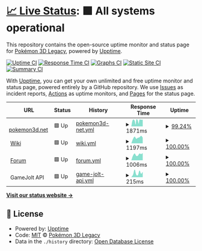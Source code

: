 # [📈 Live Status](https://status.pokemon3d.net): <!--live status--> **🟩 All systems operational**

This repository contains the open-source uptime monitor and status page for [Pokémon 3D Legacy](https://pokemon3d.net/), powered by [Upptime](https://github.com/upptime/upptime).

[![Uptime CI](https://github.com/P3D-Legacy/status.pokemon3d.net/workflows/Uptime%20CI/badge.svg)](https://github.com/P3D-Legacy/status.pokemon3d.net/actions?query=workflow%3A%22Uptime+CI%22)
[![Response Time CI](https://github.com/P3D-Legacy/status.pokemon3d.net/workflows/Response%20Time%20CI/badge.svg)](https://github.com/P3D-Legacy/status.pokemon3d.net/actions?query=workflow%3A%22Response+Time+CI%22)
[![Graphs CI](https://github.com/P3D-Legacy/status.pokemon3d.net/workflows/Graphs%20CI/badge.svg)](https://github.com/P3D-Legacy/status.pokemon3d.net/actions?query=workflow%3A%22Graphs+CI%22)
[![Static Site CI](https://github.com/P3D-Legacy/status.pokemon3d.net/workflows/Static%20Site%20CI/badge.svg)](https://github.com/P3D-Legacy/status.pokemon3d.net/actions?query=workflow%3A%22Static+Site+CI%22)
[![Summary CI](https://github.com/P3D-Legacy/status.pokemon3d.net/workflows/Summary%20CI/badge.svg)](https://github.com/P3D-Legacy/status.pokemon3d.net/actions?query=workflow%3A%22Summary+CI%22)

With [Upptime](https://upptime.js.org), you can get your own unlimited and free uptime monitor and status page, powered entirely by a GitHub repository. We use [Issues](https://github.com/P3D-Legacy/status.pokemon3d.net/issues) as incident reports, [Actions](https://github.com/P3D-Legacy/status.pokemon3d.net/actions) as uptime monitors, and [Pages](https://status.pokemon3d.net) for the status page.

<!--start: status pages-->
<!-- This summary is generated by Upptime (https://github.com/upptime/upptime) -->
<!-- Do not edit this manually, your changes will be overwritten -->
<!-- prettier-ignore -->
| URL | Status | History | Response Time | Uptime |
| --- | ------ | ------- | ------------- | ------ |
| <img alt="" src="https://favicons.githubusercontent.com/pokemon3d.net" height="13"> [pokemon3d.net](https://pokemon3d.net) | 🟩 Up | [pokemon3d-net.yml](https://github.com/P3D-Legacy/status.pokemon3d.net/commits/HEAD/history/pokemon3d-net.yml) | <details><summary><img alt="Response time graph" src="./graphs/pokemon3d-net/response-time-week.png" height="20"> 1871ms</summary><br><a href="https://status.pokemon3d.net/history/pokemon3d-net"><img alt="Response time 2115" src="https://img.shields.io/endpoint?url=https%3A%2F%2Fraw.githubusercontent.com%2FP3D-Legacy%2Fstatus.pokemon3d.net%2FHEAD%2Fapi%2Fpokemon3d-net%2Fresponse-time.json"></a><br><a href="https://status.pokemon3d.net/history/pokemon3d-net"><img alt="24-hour response time 1792" src="https://img.shields.io/endpoint?url=https%3A%2F%2Fraw.githubusercontent.com%2FP3D-Legacy%2Fstatus.pokemon3d.net%2FHEAD%2Fapi%2Fpokemon3d-net%2Fresponse-time-day.json"></a><br><a href="https://status.pokemon3d.net/history/pokemon3d-net"><img alt="7-day response time 1871" src="https://img.shields.io/endpoint?url=https%3A%2F%2Fraw.githubusercontent.com%2FP3D-Legacy%2Fstatus.pokemon3d.net%2FHEAD%2Fapi%2Fpokemon3d-net%2Fresponse-time-week.json"></a><br><a href="https://status.pokemon3d.net/history/pokemon3d-net"><img alt="30-day response time 2115" src="https://img.shields.io/endpoint?url=https%3A%2F%2Fraw.githubusercontent.com%2FP3D-Legacy%2Fstatus.pokemon3d.net%2FHEAD%2Fapi%2Fpokemon3d-net%2Fresponse-time-month.json"></a><br><a href="https://status.pokemon3d.net/history/pokemon3d-net"><img alt="1-year response time 2115" src="https://img.shields.io/endpoint?url=https%3A%2F%2Fraw.githubusercontent.com%2FP3D-Legacy%2Fstatus.pokemon3d.net%2FHEAD%2Fapi%2Fpokemon3d-net%2Fresponse-time-year.json"></a></details> | <details><summary><a href="https://status.pokemon3d.net/history/pokemon3d-net">99.24%</a></summary><a href="https://status.pokemon3d.net/history/pokemon3d-net"><img alt="All-time uptime 99.81%" src="https://img.shields.io/endpoint?url=https%3A%2F%2Fraw.githubusercontent.com%2FP3D-Legacy%2Fstatus.pokemon3d.net%2FHEAD%2Fapi%2Fpokemon3d-net%2Fuptime.json"></a><br><a href="https://status.pokemon3d.net/history/pokemon3d-net"><img alt="24-hour uptime 100.00%" src="https://img.shields.io/endpoint?url=https%3A%2F%2Fraw.githubusercontent.com%2FP3D-Legacy%2Fstatus.pokemon3d.net%2FHEAD%2Fapi%2Fpokemon3d-net%2Fuptime-day.json"></a><br><a href="https://status.pokemon3d.net/history/pokemon3d-net"><img alt="7-day uptime 99.24%" src="https://img.shields.io/endpoint?url=https%3A%2F%2Fraw.githubusercontent.com%2FP3D-Legacy%2Fstatus.pokemon3d.net%2FHEAD%2Fapi%2Fpokemon3d-net%2Fuptime-week.json"></a><br><a href="https://status.pokemon3d.net/history/pokemon3d-net"><img alt="30-day uptime 99.81%" src="https://img.shields.io/endpoint?url=https%3A%2F%2Fraw.githubusercontent.com%2FP3D-Legacy%2Fstatus.pokemon3d.net%2FHEAD%2Fapi%2Fpokemon3d-net%2Fuptime-month.json"></a><br><a href="https://status.pokemon3d.net/history/pokemon3d-net"><img alt="1-year uptime 99.81%" src="https://img.shields.io/endpoint?url=https%3A%2F%2Fraw.githubusercontent.com%2FP3D-Legacy%2Fstatus.pokemon3d.net%2FHEAD%2Fapi%2Fpokemon3d-net%2Fuptime-year.json"></a></details>
| <img alt="" src="https://favicons.githubusercontent.com/wiki.pokemon3d.net" height="13"> [Wiki](https://wiki.pokemon3d.net) | 🟩 Up | [wiki.yml](https://github.com/P3D-Legacy/status.pokemon3d.net/commits/HEAD/history/wiki.yml) | <details><summary><img alt="Response time graph" src="./graphs/wiki/response-time-week.png" height="20"> 1197ms</summary><br><a href="https://status.pokemon3d.net/history/wiki"><img alt="Response time 1247" src="https://img.shields.io/endpoint?url=https%3A%2F%2Fraw.githubusercontent.com%2FP3D-Legacy%2Fstatus.pokemon3d.net%2FHEAD%2Fapi%2Fwiki%2Fresponse-time.json"></a><br><a href="https://status.pokemon3d.net/history/wiki"><img alt="24-hour response time 1773" src="https://img.shields.io/endpoint?url=https%3A%2F%2Fraw.githubusercontent.com%2FP3D-Legacy%2Fstatus.pokemon3d.net%2FHEAD%2Fapi%2Fwiki%2Fresponse-time-day.json"></a><br><a href="https://status.pokemon3d.net/history/wiki"><img alt="7-day response time 1197" src="https://img.shields.io/endpoint?url=https%3A%2F%2Fraw.githubusercontent.com%2FP3D-Legacy%2Fstatus.pokemon3d.net%2FHEAD%2Fapi%2Fwiki%2Fresponse-time-week.json"></a><br><a href="https://status.pokemon3d.net/history/wiki"><img alt="30-day response time 1247" src="https://img.shields.io/endpoint?url=https%3A%2F%2Fraw.githubusercontent.com%2FP3D-Legacy%2Fstatus.pokemon3d.net%2FHEAD%2Fapi%2Fwiki%2Fresponse-time-month.json"></a><br><a href="https://status.pokemon3d.net/history/wiki"><img alt="1-year response time 1247" src="https://img.shields.io/endpoint?url=https%3A%2F%2Fraw.githubusercontent.com%2FP3D-Legacy%2Fstatus.pokemon3d.net%2FHEAD%2Fapi%2Fwiki%2Fresponse-time-year.json"></a></details> | <details><summary><a href="https://status.pokemon3d.net/history/wiki">100.00%</a></summary><a href="https://status.pokemon3d.net/history/wiki"><img alt="All-time uptime 100.00%" src="https://img.shields.io/endpoint?url=https%3A%2F%2Fraw.githubusercontent.com%2FP3D-Legacy%2Fstatus.pokemon3d.net%2FHEAD%2Fapi%2Fwiki%2Fuptime.json"></a><br><a href="https://status.pokemon3d.net/history/wiki"><img alt="24-hour uptime 100.00%" src="https://img.shields.io/endpoint?url=https%3A%2F%2Fraw.githubusercontent.com%2FP3D-Legacy%2Fstatus.pokemon3d.net%2FHEAD%2Fapi%2Fwiki%2Fuptime-day.json"></a><br><a href="https://status.pokemon3d.net/history/wiki"><img alt="7-day uptime 100.00%" src="https://img.shields.io/endpoint?url=https%3A%2F%2Fraw.githubusercontent.com%2FP3D-Legacy%2Fstatus.pokemon3d.net%2FHEAD%2Fapi%2Fwiki%2Fuptime-week.json"></a><br><a href="https://status.pokemon3d.net/history/wiki"><img alt="30-day uptime 100.00%" src="https://img.shields.io/endpoint?url=https%3A%2F%2Fraw.githubusercontent.com%2FP3D-Legacy%2Fstatus.pokemon3d.net%2FHEAD%2Fapi%2Fwiki%2Fuptime-month.json"></a><br><a href="https://status.pokemon3d.net/history/wiki"><img alt="1-year uptime 100.00%" src="https://img.shields.io/endpoint?url=https%3A%2F%2Fraw.githubusercontent.com%2FP3D-Legacy%2Fstatus.pokemon3d.net%2FHEAD%2Fapi%2Fwiki%2Fuptime-year.json"></a></details>
| <img alt="" src="https://favicons.githubusercontent.com/forum.pokemon3d.net" height="13"> [Forum](https://forum.pokemon3d.net) | 🟩 Up | [forum.yml](https://github.com/P3D-Legacy/status.pokemon3d.net/commits/HEAD/history/forum.yml) | <details><summary><img alt="Response time graph" src="./graphs/forum/response-time-week.png" height="20"> 1006ms</summary><br><a href="https://status.pokemon3d.net/history/forum"><img alt="Response time 997" src="https://img.shields.io/endpoint?url=https%3A%2F%2Fraw.githubusercontent.com%2FP3D-Legacy%2Fstatus.pokemon3d.net%2FHEAD%2Fapi%2Fforum%2Fresponse-time.json"></a><br><a href="https://status.pokemon3d.net/history/forum"><img alt="24-hour response time 1429" src="https://img.shields.io/endpoint?url=https%3A%2F%2Fraw.githubusercontent.com%2FP3D-Legacy%2Fstatus.pokemon3d.net%2FHEAD%2Fapi%2Fforum%2Fresponse-time-day.json"></a><br><a href="https://status.pokemon3d.net/history/forum"><img alt="7-day response time 1006" src="https://img.shields.io/endpoint?url=https%3A%2F%2Fraw.githubusercontent.com%2FP3D-Legacy%2Fstatus.pokemon3d.net%2FHEAD%2Fapi%2Fforum%2Fresponse-time-week.json"></a><br><a href="https://status.pokemon3d.net/history/forum"><img alt="30-day response time 997" src="https://img.shields.io/endpoint?url=https%3A%2F%2Fraw.githubusercontent.com%2FP3D-Legacy%2Fstatus.pokemon3d.net%2FHEAD%2Fapi%2Fforum%2Fresponse-time-month.json"></a><br><a href="https://status.pokemon3d.net/history/forum"><img alt="1-year response time 997" src="https://img.shields.io/endpoint?url=https%3A%2F%2Fraw.githubusercontent.com%2FP3D-Legacy%2Fstatus.pokemon3d.net%2FHEAD%2Fapi%2Fforum%2Fresponse-time-year.json"></a></details> | <details><summary><a href="https://status.pokemon3d.net/history/forum">100.00%</a></summary><a href="https://status.pokemon3d.net/history/forum"><img alt="All-time uptime 100.00%" src="https://img.shields.io/endpoint?url=https%3A%2F%2Fraw.githubusercontent.com%2FP3D-Legacy%2Fstatus.pokemon3d.net%2FHEAD%2Fapi%2Fforum%2Fuptime.json"></a><br><a href="https://status.pokemon3d.net/history/forum"><img alt="24-hour uptime 100.00%" src="https://img.shields.io/endpoint?url=https%3A%2F%2Fraw.githubusercontent.com%2FP3D-Legacy%2Fstatus.pokemon3d.net%2FHEAD%2Fapi%2Fforum%2Fuptime-day.json"></a><br><a href="https://status.pokemon3d.net/history/forum"><img alt="7-day uptime 100.00%" src="https://img.shields.io/endpoint?url=https%3A%2F%2Fraw.githubusercontent.com%2FP3D-Legacy%2Fstatus.pokemon3d.net%2FHEAD%2Fapi%2Fforum%2Fuptime-week.json"></a><br><a href="https://status.pokemon3d.net/history/forum"><img alt="30-day uptime 100.00%" src="https://img.shields.io/endpoint?url=https%3A%2F%2Fraw.githubusercontent.com%2FP3D-Legacy%2Fstatus.pokemon3d.net%2FHEAD%2Fapi%2Fforum%2Fuptime-month.json"></a><br><a href="https://status.pokemon3d.net/history/forum"><img alt="1-year uptime 100.00%" src="https://img.shields.io/endpoint?url=https%3A%2F%2Fraw.githubusercontent.com%2FP3D-Legacy%2Fstatus.pokemon3d.net%2FHEAD%2Fapi%2Fforum%2Fuptime-year.json"></a></details>
| <img alt="" src="https://favicons.githubusercontent.com/api.gamejolt.com" height="13"> GameJolt API | 🟩 Up | [game-jolt-api.yml](https://github.com/P3D-Legacy/status.pokemon3d.net/commits/HEAD/history/game-jolt-api.yml) | <details><summary><img alt="Response time graph" src="./graphs/game-jolt-api/response-time-week.png" height="20"> 215ms</summary><br><a href="https://status.pokemon3d.net/history/game-jolt-api"><img alt="Response time 239" src="https://img.shields.io/endpoint?url=https%3A%2F%2Fraw.githubusercontent.com%2FP3D-Legacy%2Fstatus.pokemon3d.net%2FHEAD%2Fapi%2Fgame-jolt-api%2Fresponse-time.json"></a><br><a href="https://status.pokemon3d.net/history/game-jolt-api"><img alt="24-hour response time 94" src="https://img.shields.io/endpoint?url=https%3A%2F%2Fraw.githubusercontent.com%2FP3D-Legacy%2Fstatus.pokemon3d.net%2FHEAD%2Fapi%2Fgame-jolt-api%2Fresponse-time-day.json"></a><br><a href="https://status.pokemon3d.net/history/game-jolt-api"><img alt="7-day response time 215" src="https://img.shields.io/endpoint?url=https%3A%2F%2Fraw.githubusercontent.com%2FP3D-Legacy%2Fstatus.pokemon3d.net%2FHEAD%2Fapi%2Fgame-jolt-api%2Fresponse-time-week.json"></a><br><a href="https://status.pokemon3d.net/history/game-jolt-api"><img alt="30-day response time 239" src="https://img.shields.io/endpoint?url=https%3A%2F%2Fraw.githubusercontent.com%2FP3D-Legacy%2Fstatus.pokemon3d.net%2FHEAD%2Fapi%2Fgame-jolt-api%2Fresponse-time-month.json"></a><br><a href="https://status.pokemon3d.net/history/game-jolt-api"><img alt="1-year response time 239" src="https://img.shields.io/endpoint?url=https%3A%2F%2Fraw.githubusercontent.com%2FP3D-Legacy%2Fstatus.pokemon3d.net%2FHEAD%2Fapi%2Fgame-jolt-api%2Fresponse-time-year.json"></a></details> | <details><summary><a href="https://status.pokemon3d.net/history/game-jolt-api">100.00%</a></summary><a href="https://status.pokemon3d.net/history/game-jolt-api"><img alt="All-time uptime 99.73%" src="https://img.shields.io/endpoint?url=https%3A%2F%2Fraw.githubusercontent.com%2FP3D-Legacy%2Fstatus.pokemon3d.net%2FHEAD%2Fapi%2Fgame-jolt-api%2Fuptime.json"></a><br><a href="https://status.pokemon3d.net/history/game-jolt-api"><img alt="24-hour uptime 100.00%" src="https://img.shields.io/endpoint?url=https%3A%2F%2Fraw.githubusercontent.com%2FP3D-Legacy%2Fstatus.pokemon3d.net%2FHEAD%2Fapi%2Fgame-jolt-api%2Fuptime-day.json"></a><br><a href="https://status.pokemon3d.net/history/game-jolt-api"><img alt="7-day uptime 100.00%" src="https://img.shields.io/endpoint?url=https%3A%2F%2Fraw.githubusercontent.com%2FP3D-Legacy%2Fstatus.pokemon3d.net%2FHEAD%2Fapi%2Fgame-jolt-api%2Fuptime-week.json"></a><br><a href="https://status.pokemon3d.net/history/game-jolt-api"><img alt="30-day uptime 99.73%" src="https://img.shields.io/endpoint?url=https%3A%2F%2Fraw.githubusercontent.com%2FP3D-Legacy%2Fstatus.pokemon3d.net%2FHEAD%2Fapi%2Fgame-jolt-api%2Fuptime-month.json"></a><br><a href="https://status.pokemon3d.net/history/game-jolt-api"><img alt="1-year uptime 99.73%" src="https://img.shields.io/endpoint?url=https%3A%2F%2Fraw.githubusercontent.com%2FP3D-Legacy%2Fstatus.pokemon3d.net%2FHEAD%2Fapi%2Fgame-jolt-api%2Fuptime-year.json"></a></details>

<!--end: status pages-->

[**Visit our status website →**](https://status.pokemon3d.net)

## 📄 License

- Powered by: [Upptime](https://github.com/upptime/upptime)
- Code: [MIT](./LICENSE) © [Pokémon 3D Legacy](https://pokemon3d.net/)
- Data in the `./history` directory: [Open Database License](https://opendatacommons.org/licenses/odbl/1-0/)
